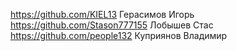 https://github.com/KIEL13 Герасимов Игорь
https://github.com/Stason777155 Лобышев Стас
https://github.com/people132 Куприянов Владимир
